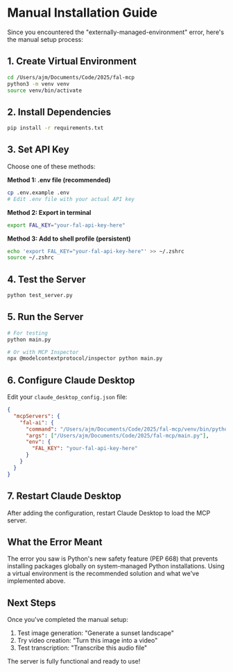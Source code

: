 # Manual Installation Guide

Since you encountered the "externally-managed-environment" error, here's the manual setup process:

## 1. Create Virtual Environment

```bash
cd /Users/ajm/Documents/Code/2025/fal-mcp
python3 -m venv venv
source venv/bin/activate
```

## 2. Install Dependencies

```bash
pip install -r requirements.txt
```

## 3. Set API Key

Choose one of these methods:

**Method 1: .env file (recommended)**
```bash
cp .env.example .env
# Edit .env file with your actual API key
```

**Method 2: Export in terminal**
```bash
export FAL_KEY="your-fal-api-key-here"
```

**Method 3: Add to shell profile (persistent)**
```bash
echo 'export FAL_KEY="your-fal-api-key-here"' >> ~/.zshrc
source ~/.zshrc
```

## 4. Test the Server

```bash
python test_server.py
```

## 5. Run the Server

```bash
# For testing
python main.py

# Or with MCP Inspector
npx @modelcontextprotocol/inspector python main.py
```

## 6. Configure Claude Desktop

Edit your `claude_desktop_config.json` file:

```json
{
  "mcpServers": {
    "fal-ai": {
      "command": "/Users/ajm/Documents/Code/2025/fal-mcp/venv/bin/python",
      "args": ["/Users/ajm/Documents/Code/2025/fal-mcp/main.py"],
      "env": {
        "FAL_KEY": "your-fal-api-key-here"
      }
    }
  }
}
```

## 7. Restart Claude Desktop

After adding the configuration, restart Claude Desktop to load the MCP server.

## What the Error Meant

The error you saw is Python's new safety feature (PEP 668) that prevents installing packages globally on system-managed Python installations. Using a virtual environment is the recommended solution and what we've implemented above.

## Next Steps

Once you've completed the manual setup:

1. Test image generation: "Generate a sunset landscape"
2. Try video creation: "Turn this image into a video"
3. Test transcription: "Transcribe this audio file"

The server is fully functional and ready to use!
